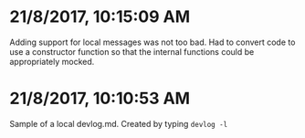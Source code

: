 # 21/8/2017, 10:15:09 AM
Adding support for local messages was not too bad. Had to convert code to use a constructor function so that the internal functions could be appropriately mocked.

# 21/8/2017, 10:10:53 AM
Sample of a local devlog.md. Created by typing `devlog -l`
